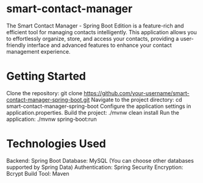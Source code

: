 # smart-contact-manager
The Smart Contact Manager - Spring Boot Edition is a feature-rich and efficient tool for managing contacts intelligently. This application allows you to effortlessly organize, store, and access your contacts, providing a user-friendly interface and advanced features to enhance your contact management experience.

# Getting Started
Clone the repository: git clone https://github.com/your-username/smart-contact-manager-spring-boot.git
Navigate to the project directory: cd smart-contact-manager-spring-boot
Configure the application settings in application.properties.
Build the project: ./mvnw clean install
Run the application: ./mvnw spring-boot:run

# Technologies Used
Backend: Spring Boot
Database: MySQL (You can choose other databases supported by Spring Data)
Authentication: Spring Security
Encryption: Bcrypt
Build Tool: Maven